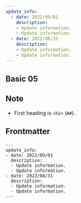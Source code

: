 ```yaml
---
update_info:
  - date: 2022/09/01
    description:
    - Update information.
    - Update information.
  - date: 2022/08/31
    description:
    - Update information.
    - Update information.
---
```

## Basic 05


## Note

- First heading is `<h2>` (`##`).


## Frontmatter

```
---
update_info:
- date: 2022/09/01
  description:
  - Update information.
  - Update information.
- date: 2022/08/31
  description:
  - Update information.
  - Update information.
---
```
